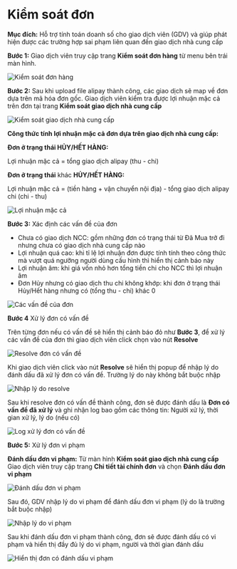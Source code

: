 # Kiểm soát đơn

**Mục đích:** Hỗ trợ tính toán doanh số cho giao dịch viên \(GDV\) và giúp phát hiện được các trường hợp sai phạm liên quan đến giao dịch nhà cung cấp

**Bước 1:** Giao dịch viên truy cập trang **Kiểm soát đơn hàng** từ menu bên trái màn hình.

![Ki&#x1EC3;m so&#xE1;t &#x111;&#x1A1;n h&#xE0;ng](https://user-images.githubusercontent.com/76998374/105332814-976d9600-5c07-11eb-8968-d4975eb224fa.png)

**Bước 2:** Sau khi upload file alipay thành công, các giao dịch sẽ map về đơn dựa trên mã hóa đơn gốc. Giao dịch viên kiểm tra được lợi nhuận mặc cả trên đơn tại trang **Kiểm soát giao dịch nhà cung cấp**

![Ki&#x1EC3;m so&#xE1;t giao d&#x1ECB;ch nh&#xE0; cung c&#x1EA5;p](https://user-images.githubusercontent.com/76998374/105333497-617ce180-5c08-11eb-94ba-57917abb870b.png)

**Công thức tính lợi nhuận mặc cả đơn dựa trên giao dịch nhà cung cấp:**

**Đơn ở trạng thái HỦY/HẾT HÀNG:**

Lợi nhuận mặc cả = tổng giao dịch alipay \(thu - chi\)

**Đơn ở trạng thái** khác **HỦY/HẾT HÀNG:**

Lợi nhuận mặc cả = \(tiền hàng + vận chuyển nội địa\) - tổng giao dịch alipay chi \(chi - thu\)

![L&#x1EE3;i nhu&#x1EAD;n m&#x1EB7;c c&#x1EA3;](https://user-images.githubusercontent.com/76998374/105334752-d1d83280-5c09-11eb-83a6-27b8e725c645.png)

**Bước 3:** Xác định các vấn đề của đơn

* Chưa có giao dịch NCC: gồm những đơn có trạng thái từ Đã Mua trở đi nhưng chưa có giao dịch nhà cung cấp nào
* Lợi nhuận quá cao: khi tỉ lệ lợi nhuận đơn được tính tính theo công thức mà vượt quá ngưỡng người dùng cấu hình thì hiển thị cảnh báo này
* Lợi nhuận âm: khi giá vốn nhỏ hơn tổng tiền chi cho NCC thì lợi nhuận âm
* Đơn Hủy nhưng có giao dịch thu chi không khớp: khi đơn ở trạng thái Hủy/Hết hàng nhưng có \(tổng thu - chi\) khác 0

![C&#xE1;c v&#x1EA5;n &#x111;&#x1EC1; c&#x1EE7;a &#x111;&#x1A1;n](https://user-images.githubusercontent.com/76998374/105335820-187a5c80-5c0b-11eb-9956-17416eeec57c.png)

**Bước 4** Xử lý đơn có vấn đề

Trên từng đơn nếu có vấn đề sẽ hiển thị cảnh báo đỏ như **Bước 3**, để xử lý các vấn đề của đơn thì giao dịch viên click chọn vào nút **Resolve**

![Resolve &#x111;&#x1A1;n c&#xF3; v&#x1EA5;n &#x111;&#x1EC1;](https://user-images.githubusercontent.com/76998374/105336468-dbfb3080-5c0b-11eb-9fc1-ff81b9b53aaf.png)

Khi giao dịch viên click vào nút **Resolve** sẽ hiển thị popup để nhập lý do đánh dấu đã xử lý đơn có vấn đề. Trường lý do này không bắt buộc nhập

![Nh&#x1EAD;p l&#xFD; do resolve](https://user-images.githubusercontent.com/76998374/105336866-4dd37a00-5c0c-11eb-9e69-5fcbcb99ab82.png)

Sau khi resolve đơn có vấn đề thành công, đơn sẽ được đánh dấu là **Đơn có vấn đề đã xử lý** và ghi nhận log bao gồm các thông tin: Người xử lý, thời gian xử lý, lý do \(nếu có\)

![Log x&#x1EED; l&#xFD; &#x111;&#x1A1;n c&#xF3; v&#x1EA5;n &#x111;&#x1EC1;](https://user-images.githubusercontent.com/76998374/105337468-0699b900-5c0d-11eb-9f20-b17c5f6b9401.png)

**Bước 5:** Xử lý đơn vi phạm

**Đánh dấu đơn vi phạm:** Từ màn hình **Kiểm soát giao dịch nhà cung cấp** Giao dịch viên truy cập trang **Chi tiết tài chính đơn** và chọn **Đánh dấu đơn vi phạm**

![&#x110;&#xE1;nh d&#x1EA5;u &#x111;&#x1A1;n vi ph&#x1EA1;m](https://user-images.githubusercontent.com/76998374/105572701-5e5e2e80-5d8b-11eb-981e-3de5f1d90300.png)

Sau đó, GDV nhập lý do vi phạm để đánh dấu đơn vi phạm \(lý do là trường bắt buộc nhập\)

![Nh&#x1EAD;p l&#xFD; do vi ph&#x1EA1;m](https://user-images.githubusercontent.com/76998374/105572724-88afec00-5d8b-11eb-8b2c-4e89b135e472.png)

Sau khi đánh dấu đơn vi phạm thành công, đơn sẽ được đánh dấu có vi phạm và hiển thị đầy đủ lý do vi phạm, người và thời gian đánh dấu

![Hi&#x1EC3;n th&#x1ECB; &#x111;&#x1A1;n c&#xF3; &#x111;&#xE1;nh d&#x1EA5;u vi ph&#x1EA1;m](https://user-images.githubusercontent.com/76998374/105572748-b006b900-5d8b-11eb-9bdb-c0cf68e0429a.png)

